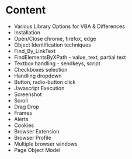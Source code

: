 # Content

- Various Library Options for VBA & Differences
- Installation
- Open/Close chrome, firefox, edge
- Object Identification techniques
- Find_By_LinkText
- FindElementsByXPath - value, text, partial text
- Textbox handling - sendkeys, script
- Checkboxes selection
- Handling dropdown
- Button, radio-button click
- Javascript Execution
- Screenshot
- Scroll
- Drag Drop
- Frames
- Alerts
- Cookies
- Browser Extension
- Browser Profile
- Multiple browser windows
- Page Object Model

